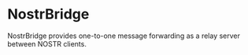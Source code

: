 # NostrBridge
NostrBridge provides one-to-one message forwarding as a relay server between NOSTR clients.

